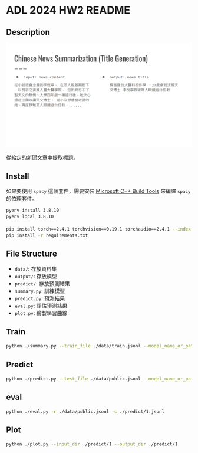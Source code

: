 # ADL 2024 HW2 README

## Description

![ADL 2024 HW2 Description](./image/image.png)

從給定的新聞文章中提取標題。

## Install

如果要使用 `spacy` 這個套件，需要安裝 [Microsoft C++ Build Tools](https://visualstudio.microsoft.com/zh-hant/visual-cpp-build-tools/) 來編譯 `spacy` 的依賴套件。

```bash
pyenv install 3.8.10
pyenv local 3.8.10

pip install torch==2.4.1 torchvision==0.19.1 torchaudio==2.4.1 --index-url https://download.pytorch.org/whl/cu124
pip install -r requirements.txt
```

## File Structure

- `data/`: 存放資料集
- `output/`: 存放模型
- `predict/`: 存放預測結果
- `summary.py`: 訓練模型
- `predict.py`: 預測結果
- `eval.py`: 評估預測結果
- `plot.py`: 繪製學習曲線

## Train

```bash
python ./summary.py --train_file ./data/train.jsonl --model_name_or_path google/mt5-small --output_dir ./output/1 --text_column maintext --summary_column title --lr_scheduler_type cosine --max_source_length 512 --max_target_length 64 --pad_to_max_length --learning_rate 1e-4 --num_train_epochs 10 --per_device_train_batch_size 4 --per_device_eval_batch_size 8 --gradient_accumulation_steps 2 --num_beams 20 --source_prefix summarize: 
```

## Predict

```bash
python ./predict.py --test_file ./data/public.jsonl --model_name_or_path ./output/1 --text_column maintext --summary_column title --max_source_length 512 --max_target_length 64 --pad_to_max_length --per_device_test_batch_size 4 --strategy beam_search --num_beams 10 --output_file ./predict/1.jsonl
```

## eval

```bash
python ./eval.py -r ./data/public.jsonl -s ./predict/1.jsonl
```

## Plot

```bash
python ./plot.py --input_dir ./predict/1 --output_dir ./predict/1
```
